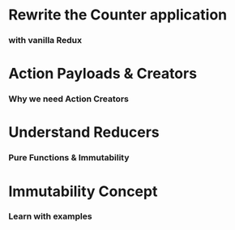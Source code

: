 # Rewrite the Counter application
### with vanilla Redux

# Action Payloads & Creators
### Why we need Action Creators

# Understand Reducers
### Pure Functions & Immutability

# Immutability Concept
### Learn with examples